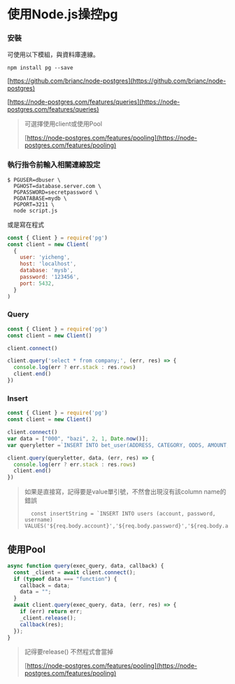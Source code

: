 # 使用Node.js操控pg



### 安裝

可使用以下模組，與資料庫連線。

```text
npm install pg --save
```

[https://github.com/brianc/node-postgres](https://github.com/brianc/node-postgres)

[https://node-postgres.com/features/queries](https://node-postgres.com/features/queries)

> 可選擇使用client或使用Pool
>
> [https://node-postgres.com/features/pooling](https://node-postgres.com/features/pooling)

### 執行指令前輸入相關連線設定

```text
$ PGUSER=dbuser \
  PGHOST=database.server.com \
  PGPASSWORD=secretpassword \
  PGDATABASE=mydb \
  PGPORT=3211 \
  node script.js
```

或是寫在程式

```javascript
const { Client } = require('pg')
const client = new Client(
  {
    user: 'yicheng',
    host: 'localhost',
    database: 'mysb',
    password: '123456',
    port: 5432,
  }
)
```

### Query

```javascript
const { Client } = require('pg')
const client = new Client()

client.connect()

client.query('select * from company;', (err, res) => {
  console.log(err ? err.stack : res.rows)
  client.end()
})
```

### Insert

```javascript
const { Client } = require('pg')
const client = new Client()

client.connect()
var data = ["000", "bazi", 2, 1, Date.now()];
var queryletter =`INSERT INTO bet_user(ADDRESS, CATEGORY, ODDS, AMOUNT, TIMESTAMP) VALUES ($1, $2, $3, $4, $5)`;

client.query(queryletter, data, (err, res) => {
  console.log(err ? err.stack : res.rows)
  client.end()
})
```

> 如果是直接寫，記得要是value單引號，不然會出現沒有該column name的錯誤
>
> ```text
>   const insertString = `INSERT INTO users (account, password, username) VALUES('${req.body.account}','${req.body.password}','${req.body.account}');`
> ```

## 使用Pool

```javascript
async function query(exec_query, data, callback) {
  const _client = await client.connect();
  if (typeof data === "function") {
    callback = data;
    data = "";
  }
  await client.query(exec_query, data, (err, res) => {
    if (err) return err;
    _client.release();
    callback(res);
  });
}
```

> 記得要release\(\) 不然程式會當掉
>
> [https://node-postgres.com/features/pooling](https://node-postgres.com/features/pooling)

